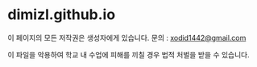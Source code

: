 # dimizl.github.io

이 페이지의 모든 저작권은 생성자에게 있습니다. 문의 : xodid1442@gmail.com

이 파일을 악용하여 학교 내 수업에 피해를 끼칠 경우 법적 처벌을 받을 수 있습니다.
